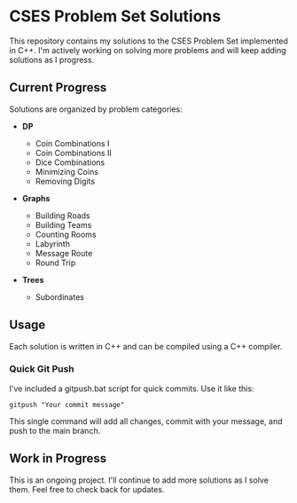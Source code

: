 ﻿# CSES Problem Set Solutions

This repository contains my solutions to the CSES Problem Set implemented in C++. I'm actively working on solving more problems and will keep adding solutions as I progress.

## Current Progress

Solutions are organized by problem categories:

- **DP**

  - Coin Combinations I
  - Coin Combinations II
  - Dice Combinations
  - Minimizing Coins
  - Removing Digits

- **Graphs**

  - Building Roads
  - Building Teams
  - Counting Rooms
  - Labyrinth
  - Message Route
  - Round Trip

- **Trees**

  - Subordinates

## Usage

Each solution is written in C++ and can be compiled using a C++ compiler.

### Quick Git Push

I've included a gitpush.bat script for quick commits. Use it like this:

`
gitpush "Your commit message"
`

This single command will add all changes, commit with your message, and push to the main branch.

## Work in Progress

This is an ongoing project. I'll continue to add more solutions as I solve them. Feel free to check back for updates.
